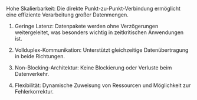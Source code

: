Hohe Skalierbarkeit: Die direkte Punkt-zu-Punkt-Verbindung ermöglicht eine effiziente Verarbeitung großer Datenmengen.

1. Geringe Latenz: Datenpakete werden ohne Verzögerungen weitergeleitet, was besonders wichtig in zeitkritischen Anwendungen ist.

2. Vollduplex-Kommunikation: Unterstützt gleichzeitige Datenübertragung in beide Richtungen.

3. Non-Blocking-Architektur: Keine Blockierung oder Verluste beim Datenverkehr.

4. Flexibilität: Dynamische Zuweisung von Ressourcen und Möglichkeit zur Fehlerkorrektur.